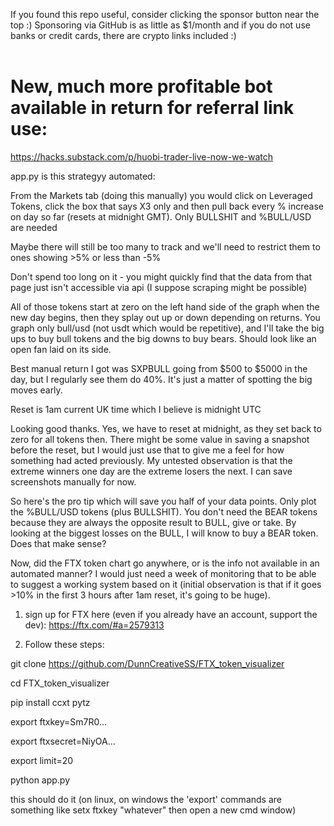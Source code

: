 If you found this repo useful, consider clicking the sponsor button near the top :) Sponsoring via GitHub is as little as $1/month and if you do not use banks or credit cards, there are crypto links included :)<br /><br />
# New, much more profitable bot available in return for referral link use:

https://hacks.substack.com/p/huobi-trader-live-now-we-watch



app.py is this strategyy automated:

From the Markets tab (doing this manually) you would click on Leveraged Tokens, click the box that says X3 only and then pull back every % increase on day so far (resets at midnight GMT).  Only BULLSHIT and %BULL/USD are needed 

Maybe there will still be too many to track and we'll need to restrict them to ones showing >5% or less than -5%

Don't spend too long on it - you might quickly find that the data from that page just isn't accessible via api (I suppose scraping might be possible)

All of those tokens start at zero on the left hand side of the graph when the new day begins, then they splay out up or down depending on returns.  You graph only bull/usd (not usdt which would be repetitive), and I'll take the big ups to buy bull tokens and the big downs to buy bears.  Should look like an open fan laid on its side.

Best manual return I got was SXPBULL going from $500 to $5000 in the day, but I regularly see them do 40%.  It's just a matter of spotting the big moves early.

Reset is 1am current UK time which I believe is midnight UTC

Looking good thanks.  Yes, we have to reset at midnight, as they set back to zero for all tokens then.  There might be some value in saving a snapshot before the reset, but I would just use that to give me a feel for how something had acted previously.  My untested observation is that the extreme winners one day are the extreme losers the next.  I can save screenshots manually for now.

So here's the pro tip which will save you half of your data points.  Only plot the %BULL/USD tokens (plus BULLSHIT).  You don't need the BEAR tokens because they are always the opposite result to BULL, give or take.  By looking at the biggest losses on the BULL, I will know to buy a BEAR token.  Does that make sense?


Now, did the FTX token chart go anywhere, or is the info not available in an automated manner?  I would just need a week of monitoring that to be able to suggest a working system based on it (initial observation is that if it goes >10% in the first 3 hours after 1am reset, it's going to be huge).


1. sign up for FTX here (even if you already have an account, support the dev): https://ftx.com/#a=2579313

2. Follow these steps:

git clone https://github.com/DunnCreativeSS/FTX_token_visualizer

cd FTX_token_visualizer

pip install ccxt pytz

export ftxkey=Sm7R0...

export ftxsecret=NiyOA...

export limit=20

python app.py


this should do it (on linux, on windows the 'export' commands are something like setx ftxkey "whatever" then open a new cmd window)
